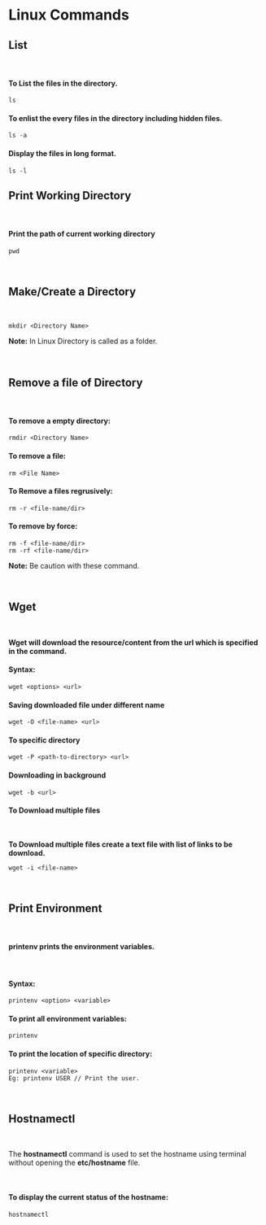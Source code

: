 # Linux Commands

## List
</br>

#### To List the files in the directory.

``` 
ls  
```
#### To enlist the every files in the directory including hidden files.

```
ls -a 
```

#### Display the files in long format.
```
ls -l 
```

## Print Working Directory
</br>

#### Print the path of current working directory 
```
pwd 
```
</br>

## Make/Create a Directory

</br>

```
mkdir <Directory Name>
```
**Note:** In Linux Directory is called as a folder.


</br>

## Remove a file of Directory

</br>

#### To remove a empty directory:
```
rmdir <Directory Name>
```

#### To remove a file:
```
rm <File Name>
```
#### To Remove a files regrusively:
```
rm -r <file-name/dir>
```

#### To remove by force:
```
rm -f <file-name/dir>
rm -rf <file-name/dir>
```
**Note:** Be caution with these command.

</br>

## Wget

</br>

**Wget will download the resource/content from the url which is specified in the command.**

#### Syntax:

```
wget <options> <url>
```

#### Saving downloaded file under different name

```
wget -O <file-name> <url>
```
#### To specific directory

```
wget -P <path-to-directory> <url>
```
#### Downloading in background

```
wget -b <url>
```

#### To Download multiple files

</br>

**To Download multiple files create a text file with list of links to be download.**

```
wget -i <file-name>
```

</br>

## Print Environment

</br>

#### printenv prints the environment variables.

</br>

#### Syntax:

```
printenv <option> <variable>
```

#### To print all environment variables:
```
printenv
```

#### To print the location of specific directory:
```
printenv <variable> 
Eg: printenv USER // Print the user.
```

</br>

## Hostnamectl
</br>

The **hostnamectl** command is used to set the hostname using terminal without opening the **etc/hostname** file.

</br>

#### To display the current status of the hostname:
```
hostnamectl
```

